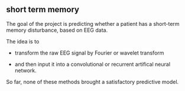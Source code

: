 ## short term memory

The goal of the project is predicting whether a patient has a short-term memory disturbance, based on EEG data.

The idea is to 

- transform the raw EEG signal by Fourier or wavelet transform 

- and then input it into a convolutional or recurrent artifical neural network.

So far, none of these methods brought a satisfactory predictive model.
